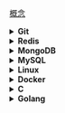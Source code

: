 [概念](./概念.md)

<details>
<summary><b>Git</b></summary>

* [安装Git](Git/源码编译.md)
* [调试](Git/调试.md)
* [tag](Git/tag.md)
* [rebase流程](Git/rebase流程.md)
* [branch](Git/branch.md)
* [stash](Git/stash.md)
* [远程操作](Git/远程操作.md)
</details>

<details>
<summary><b>Redis</b></summary>

* [HyperLogLog](Redis/HyperLogLog.md)
* [Stream](Redis/Stream.md)
* [持久化](Redis/持久化.md)
* [复制](Redis/复制.md)
* [优化](Redis/优化.md)
* [命令行](Redis/命令行.md)
* [认识协议](Redis/redis协议认识.md)
* [源码](Redis/源码.md)
</details>

<details>
<summary><b>MongoDB</b></summary>

* [基础](MongoDB/基础.md)
* [增删改查](MongoDB/增删改查.md)
* [聚合](MongoDB/聚合.md)
* [安全篇](MongoDB/安全篇.md)
* [索引](MongoDB/索引.md)
* [事务](MongoDB/事务.md)
* [副本集的概念](MongoDB/副本集的概念.md)
* [副本集的高可用性](MongoDB/副本集的高可用性.md)
* [副本集的部署和维护](MongoDB/副本集的部署和维护.md)
* [Oplog日志](MongoDB/Oplog日志.md)
</details>

<details>
<summary><b>MySQL</b></summary>

* [基础-命令](MySql/基础-命令.md)
* [基础-原理](MySql/基础-原理.md)
* [索引](MySql/索引.md)
* [用户管理](MySql/用户管理.md)
* [优化](MySql/优化.md)
* [事务](MySql/事务.md)
* [主从](MySql/主从.md)
* [其他](MySql/其他.md)
</details>

<details>
<summary><b>Linux</b></summary>

* [sed和awk](Linux/sed和awk.md)
* [sort、wc、uniq](Linux/sort、wc、uniq.md)
* [rsync](Linux/rsync.md)
* [xargs](Linux/xargs.md)
* [find](Linux/find.md)
* [awk](Linux/awk.md)
* [修改时区](Linux/修改时区.md)
</details>

<details>
<summary><b>Docker</b></summary>

* [学习笔记](Docker/docker.md)
* [配置ssh登录](Docker/配置ssh登录.md)
</details>

<details>
<summary><b>C</b></summary>

* [学习笔记](C/学习笔记.md)
* [UNIX环境高级编程-1](C/UNIX环境高级编程-1.md)
* [UNIX环境高级编程-2](C/UNIX环境高级编程-2.md)
* [虚拟内存](C/虚拟内存.md)
* [深入理解计算机系统](C/深入理解计算机系统.md)
* [TCP/IP卷一](C/TCP-IP-1.md.md)
</details>

<details>
<summary><b>Golang</b></summary>

* [学习笔记](Go/学习笔记.md)
* [学习资料](Go/学习资料.md)
* [注意](Go/注意.md)
* [map](Go/map.md)
* [接口相关知识](Go/接口.md)
* [锁相关的记录](Go/同步.md)
* [反射、其他](Go/反射、其他.md)
* [module使用](Go/module.md)
* [nil类型整理](Go/nil.md)
* [错误处理](Go/错误处理.md)
* [runtime学习](Go/runtime.md)
* [net 学习](Go/net.md)
* [结合信号取消多个协程](Go/结合信号取消多个协程.md)
* [Protocol协议](Go/Protocol协议-go.md)
* [leetcode](Go/leetcode)
* [数据结构与算法](Go/数据结构与算法.md)
</details>


